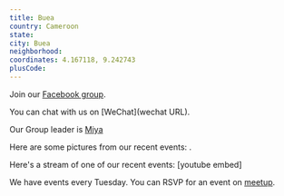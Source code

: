 ```yaml
---
title: Buea
country: Cameroon
state: 
city: Buea
neighborhood: 
coordinates: 4.167118, 9.242743
plusCode:
---
```

Join our [Facebook group](https://www.facebook.com/groups/free.code.camp.buea).

You can chat with us on [WeChat](wechat URL).

Our Group leader is [Miya](freecodecamp.org/miya)

Here are some pictures from our recent events:
![]().

Here's a stream of one of our recent events:
[youtube embed]

We have events every Tuesday. You can RSVP for an event on [meetup](meetupurl).
